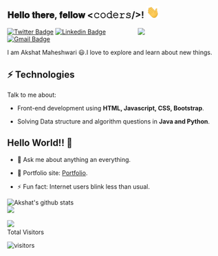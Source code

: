 <h2> 𝐇𝐞𝐥𝐥𝐨 𝐭𝐡𝐞𝐫𝐞, 𝐟𝐞𝐥𝐥𝐨𝐰 <𝚌𝚘𝚍𝚎𝚛𝚜/>! <img src="https://raw.githubusercontent.com/ABSphreak/ABSphreak/master/gifs/Hi.gif" width="30px"></h2>

<img align='right' src='https://user-images.githubusercontent.com/5713670/87202985-820dcb80-c2b6-11ea-9f56-7ec461c497c3.gif' width='200"'>

[![Twitter Badge](https://img.shields.io/badge/-@Akshat0217-1ca0f1?style=flat-square&labelColor=1ca0f1&logo=twitter&logoColor=white&link=https://twitter.com/Akshat0217)](https://twitter.com/Akshat0217)
[![Linkedin Badge](https://img.shields.io/badge/-AkshatMaheshwari-blue?style=flat-square&logo=Linkedin&logoColor=white&link=https://www.linkedin.com/in/akshat-maheshwari--/)](https://www.linkedin.com/in/akshat-maheshwari--/) 
[![Gmail Badge](https://img.shields.io/badge/-maheshwariakshat482@gmail.com-c14438?style=flat-square&logo=Gmail&logoColor=white&link=mailto:maheshwariakshat4822@gmail.com)](mailto:maheshwariakshat482@gmail.com)

I am Akshat Maheshwari 😃.I love to explore and learn about new things.
## ⚡ Technologies
Talk to me about:
- Front-end development using **HTML, Javascript, CSS, Bootstrap**.
<!-- - Backend development using **NodeJs, Django**. -->
- Solving Data structure and algorithm questions in **Java and Python**.
## Hello World!! 🤔
- 💬 Ask me about anything an everything.
<!-- - 📫 Read my blogs: [Harsh Blog](https://medium.com/harsh-kumar-khatri). -->
- 🎯 Portfolio site: [Portfolio](https://maheshwariakshat.netlify.app/).
<!-- - 🔔 Subscribe:- [Akshat Maheshwari](#). -->
- ⚡ Fun fact: Internet users blink less than usual.

![Akshat's github stats](https://github-readme-stats.vercel.app/api?username=akshatmaheshwari1702&show_icons=true)<br>
<img src="https://github-readme-stats.vercel.app/api/top-langs/?username=akshatmaheshwari1702&layout=compact" /><br>
<p align="center">
  
<img src="https://profile-counter.glitch.me/{akshatmaheshwari1702}/count.svg" /><br>
  Total Visitors 
</p>


![visitors](https://visitor-badge.glitch.me/badge?page_id=akshatmaheshwari1702.akshatmaheshwari1702)
